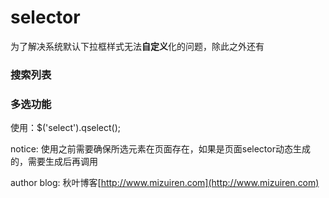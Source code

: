 # selector
为了解决系统默认下拉框样式无法**自定义**化的问题，除此之外还有

### 搜索列表

### 多选功能

使用：$('select').qselect();

notice: 使用之前需要确保所选元素在页面存在，如果是页面selector动态生成的，需要生成后再调用

author blog: 秋叶博客[http://www.mizuiren.com](http://www.mizuiren.com)
